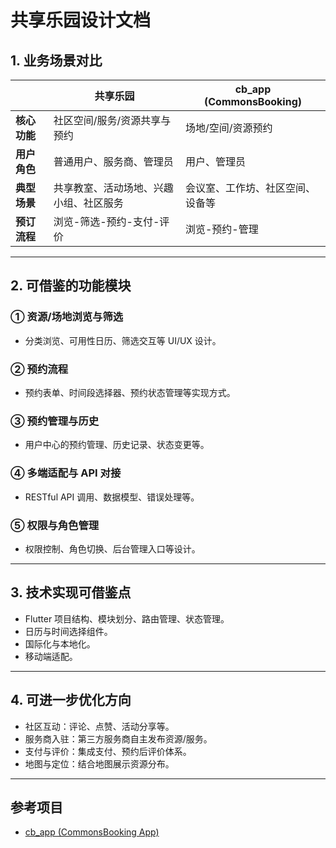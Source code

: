 # 共享乐园设计文档

## 1. 业务场景对比

|  | 共享乐园 | cb_app (CommonsBooking) |
|---|------------------|------------------------|
| **核心功能** | 社区空间/服务/资源共享与预约 | 场地/空间/资源预约 |
| **用户角色** | 普通用户、服务商、管理员 | 用户、管理员 |
| **典型场景** | 共享教室、活动场地、兴趣小组、社区服务 | 会议室、工作坊、社区空间、设备等 |
| **预订流程** | 浏览-筛选-预约-支付-评价 | 浏览-预约-管理 |

---

## 2. 可借鉴的功能模块

### ① 资源/场地浏览与筛选
- 分类浏览、可用性日历、筛选交互等 UI/UX 设计。

### ② 预约流程
- 预约表单、时间段选择器、预约状态管理等实现方式。

### ③ 预约管理与历史
- 用户中心的预约管理、历史记录、状态变更等。

### ④ 多端适配与 API 对接
- RESTful API 调用、数据模型、错误处理等。

### ⑤ 权限与角色管理
- 权限控制、角色切换、后台管理入口等设计。

---

## 3. 技术实现可借鉴点
- Flutter 项目结构、模块划分、路由管理、状态管理。
- 日历与时间选择组件。
- 国际化与本地化。
- 移动端适配。

---

## 4. 可进一步优化方向
- 社区互动：评论、点赞、活动分享等。
- 服务商入驻：第三方服务商自主发布资源/服务。
- 支付与评价：集成支付、预约后评价体系。
- 地图与定位：结合地图展示资源分布。

---

## 参考项目
- [cb_app (CommonsBooking App)](https://github.com/printpagestopdf/cb_app) 